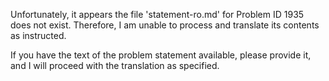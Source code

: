 Unfortunately, it appears the file 'statement-ro.md' for Problem ID 1935 does not exist. Therefore, I am unable to process and translate its contents as instructed.

If you have the text of the problem statement available, please provide it, and I will proceed with the translation as specified.